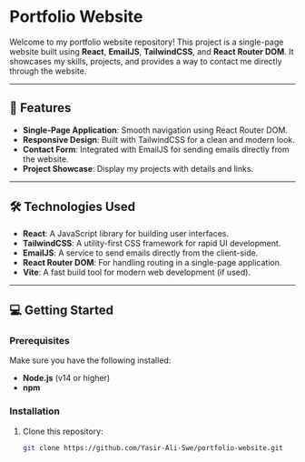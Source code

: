 # Portfolio Website

Welcome to my portfolio website repository! This project is a single-page website built using **React**, **EmailJS**, **TailwindCSS**, and **React Router DOM**. It showcases my skills, projects, and provides a way to contact me directly through the website.

---

## 🚀 Features

- **Single-Page Application**: Smooth navigation using React Router DOM.
- **Responsive Design**: Built with TailwindCSS for a clean and modern look.
- **Contact Form**: Integrated with EmailJS for sending emails directly from the website.
- **Project Showcase**: Display my projects with details and links.

---

## 🛠️ Technologies Used

- **React**: A JavaScript library for building user interfaces.
- **TailwindCSS**: A utility-first CSS framework for rapid UI development.
- **EmailJS**: A service to send emails directly from the client-side.
- **React Router DOM**: For handling routing in a single-page application.
- **Vite**: A fast build tool for modern web development (if used).

---

## 💻 Getting Started

### Prerequisites

Make sure you have the following installed:

- **Node.js** (v14 or higher)
- **npm** 

### Installation

1. Clone this repository:

   ```bash
   git clone https://github.com/Yasir-Ali-Swe/portfolio-website.git

